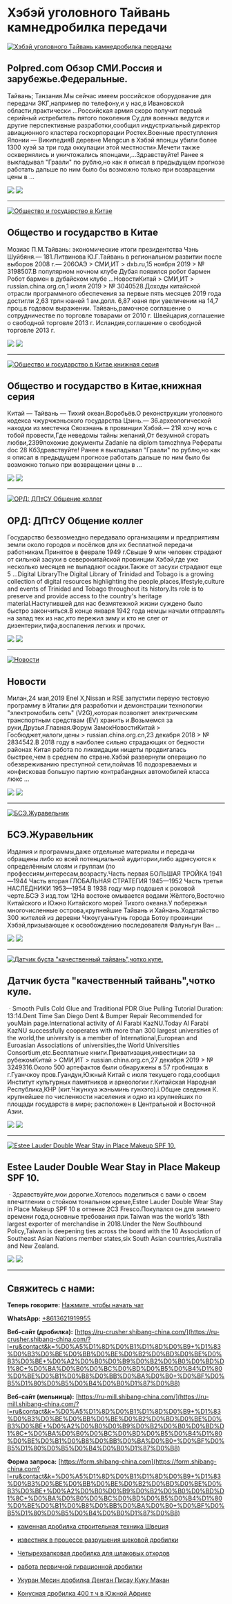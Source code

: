 # Хэбэй уголовного Тайвань камнедробилка передачи

<a href="https://swt.shibang-china.com/?l=ru&img&k=%D0%A5%D1%8D%D0%B1%D1%8D%D0%B9+%D1%83%D0%B3%D0%BE%D0%BB%D0%BE%D0%B2%D0%BD%D0%BE%D0%B3%D0%BE+%D0%A2%D0%B0%D0%B9%D0%B2%D0%B0%D0%BD%D1%8C+%D0%BA%D0%B0%D0%BC%D0%BD%D0%B5%D0%B4%D1%80%D0%BE%D0%B1%D0%B8%D0%BB%D0%BA%D0%B0+%D0%BF%D0%B5%D1%80%D0%B5%D0%B4%D0%B0%D1%87%D0%B8" target="_blank">![Хэбэй уголовного Тайвань камнедробилка передачи](http://static.shibang-china.com/all-800x300/298.jpg)</a>

## Polpred.com Обзор СМИ.Россия и зарубежье.Федеральные.
Тайвань; Танзания.Мы сейчас имеем российское оборудование для передачи ЭКГ,например по телефону,и у нас,в Ивановской области,практически …Российская армия скоро получит первый серийный истребитель пятого поколения Су,для военных ведутся и другие перспективные разработки,сообщил индустриальный директор авиационного кластера госкорпорации Ростех.Военные преступления Японии — ВикипедияВ деревне Mengcun в Хэбэй японцы убили более 1300 хуэй за три года оккупации этой местности&#187;.Мечети также осквернялись и уничтожались японцами,…Здравствуйте! Ранее я выкладывал &quot;Граали&quot; по рублю,но как я описал в предыдущем прогнозе работать дальше по ним было бы возможно только при возвращении цены в …


<a href="https://whatsapp.shibangsoft.com/WhatsApp.php" target="_blank" title="WhatsApp">![](http://static.shibang-china.com/icon/whatsapp.png)</a> <a href="https://swt.shibang-china.com/?l=ru&icon&k=%D0%A5%D1%8D%D0%B1%D1%8D%D0%B9+%D1%83%D0%B3%D0%BE%D0%BB%D0%BE%D0%B2%D0%BD%D0%BE%D0%B3%D0%BE+%D0%A2%D0%B0%D0%B9%D0%B2%D0%B0%D0%BD%D1%8C+%D0%BA%D0%B0%D0%BC%D0%BD%D0%B5%D0%B4%D1%80%D0%BE%D0%B1%D0%B8%D0%BB%D0%BA%D0%B0+%D0%BF%D0%B5%D1%80%D0%B5%D0%B4%D0%B0%D1%87%D0%B8" target="_blank">![](http://static.shibang-china.com/icon/chat-ru.png)</a>

---

<a href="https://swt.shibang-china.com/?l=ru&img&k=%D0%A5%D1%8D%D0%B1%D1%8D%D0%B9+%D1%83%D0%B3%D0%BE%D0%BB%D0%BE%D0%B2%D0%BD%D0%BE%D0%B3%D0%BE+%D0%A2%D0%B0%D0%B9%D0%B2%D0%B0%D0%BD%D1%8C+%D0%BA%D0%B0%D0%BC%D0%BD%D0%B5%D0%B4%D1%80%D0%BE%D0%B1%D0%B8%D0%BB%D0%BA%D0%B0+%D0%BF%D0%B5%D1%80%D0%B5%D0%B4%D0%B0%D1%87%D0%B8" target="_blank">![Общество и государство в Китае](http://static.shibang-china.com/all-800x300/1290.jpg)</a>

## Общество и государство в Китае
Мозиас П.М.Тайвань: экономические итоги президентства Чэнь Шуйбяня.— 181.Литвинова Ю.Г.Тайвань в региональном развитии после выборов 2008 г.— 206ОАЭ &gt; СМИ,ИТ &gt; dxb.ru,15 ноября 2019 &gt; № 3198507.В популярном ночном клубе Дубая появился робот бармен Робот бармен в дубайском клубе …НовостиКитай &gt; СМИ,ИТ &gt; russian.china.org.cn,1 июля 2019 &gt; № 3040528.Доходы китайской отрасли программного обеспечения за первые пять месяцев 2019 года достигли 2,63 трлн юаней 1 ам.долл. 6,87 юаня при увеличении на 14,7 проц.в годовом выражении. Тайвань,рамочное соглашение о сотрудничестве по торговле товарами от 2010 г. Швейцария,соглашение о свободной торговле 2013 г. Исландия,соглашение о свободной торговле 2013 г.


<a href="https://whatsapp.shibangsoft.com/WhatsApp.php" target="_blank" title="WhatsApp">![](http://static.shibang-china.com/icon/whatsapp.png)</a> <a href="https://swt.shibang-china.com/?l=ru&icon&k=%D0%A5%D1%8D%D0%B1%D1%8D%D0%B9+%D1%83%D0%B3%D0%BE%D0%BB%D0%BE%D0%B2%D0%BD%D0%BE%D0%B3%D0%BE+%D0%A2%D0%B0%D0%B9%D0%B2%D0%B0%D0%BD%D1%8C+%D0%BA%D0%B0%D0%BC%D0%BD%D0%B5%D0%B4%D1%80%D0%BE%D0%B1%D0%B8%D0%BB%D0%BA%D0%B0+%D0%BF%D0%B5%D1%80%D0%B5%D0%B4%D0%B0%D1%87%D0%B8" target="_blank">![](http://static.shibang-china.com/icon/chat-ru.png)</a>

---

<a href="https://swt.shibang-china.com/?l=ru&img&k=%D0%A5%D1%8D%D0%B1%D1%8D%D0%B9+%D1%83%D0%B3%D0%BE%D0%BB%D0%BE%D0%B2%D0%BD%D0%BE%D0%B3%D0%BE+%D0%A2%D0%B0%D0%B9%D0%B2%D0%B0%D0%BD%D1%8C+%D0%BA%D0%B0%D0%BC%D0%BD%D0%B5%D0%B4%D1%80%D0%BE%D0%B1%D0%B8%D0%BB%D0%BA%D0%B0+%D0%BF%D0%B5%D1%80%D0%B5%D0%B4%D0%B0%D1%87%D0%B8" target="_blank">![Общество и государство в Китае,книжная серия](http://static.shibang-china.com/all-800x300/1411.jpg)</a>

## Общество и государство в Китае,книжная серия
Китай — Тайвань — Тихий океан.Воробьёв.О реконструкции уголовного кодекса чжурчжэньского государства Цзинь.— 36.археологической находки из местечка Сяохэнань в провинции Хэбэй.— 21Я хочу ночь с тобой провести,Где неведомы тайны желаний,От безумной сгорать любви,2399похожие документы Zadanie na diplom tamozhnya Рефераты doc 28 КбЗдравствуйте! Ранее я выкладывал &quot;Граали&quot; по рублю,но как я описал в предыдущем прогнозе работать дальше по ним было бы возможно только при возвращении цены в …


<a href="https://whatsapp.shibangsoft.com/WhatsApp.php" target="_blank" title="WhatsApp">![](http://static.shibang-china.com/icon/whatsapp.png)</a> <a href="https://swt.shibang-china.com/?l=ru&icon&k=%D0%A5%D1%8D%D0%B1%D1%8D%D0%B9+%D1%83%D0%B3%D0%BE%D0%BB%D0%BE%D0%B2%D0%BD%D0%BE%D0%B3%D0%BE+%D0%A2%D0%B0%D0%B9%D0%B2%D0%B0%D0%BD%D1%8C+%D0%BA%D0%B0%D0%BC%D0%BD%D0%B5%D0%B4%D1%80%D0%BE%D0%B1%D0%B8%D0%BB%D0%BA%D0%B0+%D0%BF%D0%B5%D1%80%D0%B5%D0%B4%D0%B0%D1%87%D0%B8" target="_blank">![](http://static.shibang-china.com/icon/chat-ru.png)</a>

---

<a href="https://swt.shibang-china.com/?l=ru&img&k=%D0%A5%D1%8D%D0%B1%D1%8D%D0%B9+%D1%83%D0%B3%D0%BE%D0%BB%D0%BE%D0%B2%D0%BD%D0%BE%D0%B3%D0%BE+%D0%A2%D0%B0%D0%B9%D0%B2%D0%B0%D0%BD%D1%8C+%D0%BA%D0%B0%D0%BC%D0%BD%D0%B5%D0%B4%D1%80%D0%BE%D0%B1%D0%B8%D0%BB%D0%BA%D0%B0+%D0%BF%D0%B5%D1%80%D0%B5%D0%B4%D0%B0%D1%87%D0%B8" target="_blank">![ОРД: ДПтСУ Общение коллег](http://static.shibang-china.com/all-800x300/341.jpg)</a>

## ОРД: ДПтСУ Общение коллег
Государство безвозмездно передавало организациям и предприятиям земли около городов и посёлков для их бесплатной передачи работникам.Принятое в феврале 1949 г.Свыше 9 млн человек страдают от сильной засухи в северокитайской провинции Хэбэй,где уже несколько месяцев не выпадают осадки.Также от засухи страдают еще 5 …Digital LibraryThe Digital Library of Trinidad and Tobago is a growing collection of digital resources highlighting the people,places,lifestyle,culture and events of Trinidad and Tobago throughout its history.Its role is to preserve and provide access to the country's heritage material.Наступившей для нас безмятежной жизни суждено было быстро закончиться.В конце января 1942 года немцы начали отправлять на запад тех из нас,кто пережил зиму и кто не слег от дизентерии,тифа,воспаления легких и прочих.


<a href="https://whatsapp.shibangsoft.com/WhatsApp.php" target="_blank" title="WhatsApp">![](http://static.shibang-china.com/icon/whatsapp.png)</a> <a href="https://swt.shibang-china.com/?l=ru&icon&k=%D0%A5%D1%8D%D0%B1%D1%8D%D0%B9+%D1%83%D0%B3%D0%BE%D0%BB%D0%BE%D0%B2%D0%BD%D0%BE%D0%B3%D0%BE+%D0%A2%D0%B0%D0%B9%D0%B2%D0%B0%D0%BD%D1%8C+%D0%BA%D0%B0%D0%BC%D0%BD%D0%B5%D0%B4%D1%80%D0%BE%D0%B1%D0%B8%D0%BB%D0%BA%D0%B0+%D0%BF%D0%B5%D1%80%D0%B5%D0%B4%D0%B0%D1%87%D0%B8" target="_blank">![](http://static.shibang-china.com/icon/chat-ru.png)</a>

---

<a href="https://swt.shibang-china.com/?l=ru&img&k=%D0%A5%D1%8D%D0%B1%D1%8D%D0%B9+%D1%83%D0%B3%D0%BE%D0%BB%D0%BE%D0%B2%D0%BD%D0%BE%D0%B3%D0%BE+%D0%A2%D0%B0%D0%B9%D0%B2%D0%B0%D0%BD%D1%8C+%D0%BA%D0%B0%D0%BC%D0%BD%D0%B5%D0%B4%D1%80%D0%BE%D0%B1%D0%B8%D0%BB%D0%BA%D0%B0+%D0%BF%D0%B5%D1%80%D0%B5%D0%B4%D0%B0%D1%87%D0%B8" target="_blank">![Новости](http://static.shibang-china.com/all-800x300/993.jpg)</a>

## Новости
Милан,24 мая,2019 Enel X,Nissan и RSE запустили первую тестовую программу в Италии для разработки и демонстрации технологии &quot;электромобиль сеть&quot; (V2G),которая позволяет электрическим транспортным средствам (EV) хранить и.Возьмемся за руки,Друзья.Главная.Форум ЗамокНовостиКитай &gt; Госбюджет,налоги,цены &gt; russian.china.org.cn,23 декабря 2018 &gt; № 2834542.В 2018 году в наиболее сильно страдающих от бедности районах Китая работа по ликвидации нищеты продвигалась быстрее,чем в среднем по стране.Хэбэй развернули операцию по обезвреживанию преступной сети,поймав 16 подозреваемых и конфисковав большую партию контрабандных автомобилей класса люкс …


<a href="https://whatsapp.shibangsoft.com/WhatsApp.php" target="_blank" title="WhatsApp">![](http://static.shibang-china.com/icon/whatsapp.png)</a> <a href="https://swt.shibang-china.com/?l=ru&icon&k=%D0%A5%D1%8D%D0%B1%D1%8D%D0%B9+%D1%83%D0%B3%D0%BE%D0%BB%D0%BE%D0%B2%D0%BD%D0%BE%D0%B3%D0%BE+%D0%A2%D0%B0%D0%B9%D0%B2%D0%B0%D0%BD%D1%8C+%D0%BA%D0%B0%D0%BC%D0%BD%D0%B5%D0%B4%D1%80%D0%BE%D0%B1%D0%B8%D0%BB%D0%BA%D0%B0+%D0%BF%D0%B5%D1%80%D0%B5%D0%B4%D0%B0%D1%87%D0%B8" target="_blank">![](http://static.shibang-china.com/icon/chat-ru.png)</a>

---

<a href="https://swt.shibang-china.com/?l=ru&img&k=%D0%A5%D1%8D%D0%B1%D1%8D%D0%B9+%D1%83%D0%B3%D0%BE%D0%BB%D0%BE%D0%B2%D0%BD%D0%BE%D0%B3%D0%BE+%D0%A2%D0%B0%D0%B9%D0%B2%D0%B0%D0%BD%D1%8C+%D0%BA%D0%B0%D0%BC%D0%BD%D0%B5%D0%B4%D1%80%D0%BE%D0%B1%D0%B8%D0%BB%D0%BA%D0%B0+%D0%BF%D0%B5%D1%80%D0%B5%D0%B4%D0%B0%D1%87%D0%B8" target="_blank">![БСЭ.Журавельник](http://static.shibang-china.com/all-800x300/4.jpg)</a>

## БСЭ.Журавельник
Издания и программы,даже отдельные материалы и передачи обращены либо ко всей потенциальной аудитории,либо адресуются к определённым слоям и группам (по профессиям,интересам,возрасту.Часть первая БОЛЬШАЯ ТРОЙКА 1941—1944 Часть вторая ГЛОБАЛЬНАЯ СТРАТЕГИЯ 1945—1952 Часть третья НАСЛЕДНИКИ 1953—1954 В 1938 году мир подошел к роковой черте.БСЭ 3 изд.том 12На востоке омывается водами Жёлтого,Восточно Китайского и Южно Китайского морей Тихого океана.У побережья многочисленные острова,крупнейшие Тайвань и Хайнань.Ходатайство 300 жителей из деревни Чжоугуаньтунь города Ботоу провинции Хэбэй,призывающее к освобождению последователя Фалуньгун Ван …


<a href="https://whatsapp.shibangsoft.com/WhatsApp.php" target="_blank" title="WhatsApp">![](http://static.shibang-china.com/icon/whatsapp.png)</a> <a href="https://swt.shibang-china.com/?l=ru&icon&k=%D0%A5%D1%8D%D0%B1%D1%8D%D0%B9+%D1%83%D0%B3%D0%BE%D0%BB%D0%BE%D0%B2%D0%BD%D0%BE%D0%B3%D0%BE+%D0%A2%D0%B0%D0%B9%D0%B2%D0%B0%D0%BD%D1%8C+%D0%BA%D0%B0%D0%BC%D0%BD%D0%B5%D0%B4%D1%80%D0%BE%D0%B1%D0%B8%D0%BB%D0%BA%D0%B0+%D0%BF%D0%B5%D1%80%D0%B5%D0%B4%D0%B0%D1%87%D0%B8" target="_blank">![](http://static.shibang-china.com/icon/chat-ru.png)</a>

---

<a href="https://swt.shibang-china.com/?l=ru&img&k=%D0%A5%D1%8D%D0%B1%D1%8D%D0%B9+%D1%83%D0%B3%D0%BE%D0%BB%D0%BE%D0%B2%D0%BD%D0%BE%D0%B3%D0%BE+%D0%A2%D0%B0%D0%B9%D0%B2%D0%B0%D0%BD%D1%8C+%D0%BA%D0%B0%D0%BC%D0%BD%D0%B5%D0%B4%D1%80%D0%BE%D0%B1%D0%B8%D0%BB%D0%BA%D0%B0+%D0%BF%D0%B5%D1%80%D0%B5%D0%B4%D0%B0%D1%87%D0%B8" target="_blank">![Датчик буста &quot;качественный тайвань&quot;,чотко куле.](http://static.shibang-china.com/all-800x300/1304.jpg)</a>

## Датчик буста &quot;качественный тайвань&quot;,чотко куле.
&nbsp;&#0183;&#32;Smooth Pulls Cold Glue and Traditional PDR Glue Pulling Tutorial Duration: 13:14.Dent Time San Diego Dent &amp; Bumper Repair Recommended for youMain page.International activity of Al Farabi KazNU.Today Al Farabi KazNU successfully cooperates with more than 300 largest universities of the world,the university is a member of International,European and Euroasian Associations of universities,the World Universities Consortium,etc.Бесплатные книги.Приватизация,инвестиции за рубежомКитай &gt; СМИ,ИТ &gt; russian.china.org.cn,27 декабря 2019 &gt; № 3249316.Около 500 артефактов были обнаружены в 57 гробницах в г.Гуанчжоу пров.Гуандун,Южный Китай с июля текущего года,сообщил Институт культурных памятников и археологии г.Китайская Народная Республика,КНР (кит.Чжунхуа жэньминь гунхэго).i.Общие сведения К. крупнейшее по численности населения и одно из крупнейших по площади государств в мире; расположен в Центральной и Восточной Азии.


<a href="https://whatsapp.shibangsoft.com/WhatsApp.php" target="_blank" title="WhatsApp">![](http://static.shibang-china.com/icon/whatsapp.png)</a> <a href="https://swt.shibang-china.com/?l=ru&icon&k=%D0%A5%D1%8D%D0%B1%D1%8D%D0%B9+%D1%83%D0%B3%D0%BE%D0%BB%D0%BE%D0%B2%D0%BD%D0%BE%D0%B3%D0%BE+%D0%A2%D0%B0%D0%B9%D0%B2%D0%B0%D0%BD%D1%8C+%D0%BA%D0%B0%D0%BC%D0%BD%D0%B5%D0%B4%D1%80%D0%BE%D0%B1%D0%B8%D0%BB%D0%BA%D0%B0+%D0%BF%D0%B5%D1%80%D0%B5%D0%B4%D0%B0%D1%87%D0%B8" target="_blank">![](http://static.shibang-china.com/icon/chat-ru.png)</a>

---

<a href="https://swt.shibang-china.com/?l=ru&img&k=%D0%A5%D1%8D%D0%B1%D1%8D%D0%B9+%D1%83%D0%B3%D0%BE%D0%BB%D0%BE%D0%B2%D0%BD%D0%BE%D0%B3%D0%BE+%D0%A2%D0%B0%D0%B9%D0%B2%D0%B0%D0%BD%D1%8C+%D0%BA%D0%B0%D0%BC%D0%BD%D0%B5%D0%B4%D1%80%D0%BE%D0%B1%D0%B8%D0%BB%D0%BA%D0%B0+%D0%BF%D0%B5%D1%80%D0%B5%D0%B4%D0%B0%D1%87%D0%B8" target="_blank">![Estee Lauder Double Wear Stay in Place Makeup SPF 10.](http://static.shibang-china.com/all-800x300/1338.jpg)</a>

## Estee Lauder Double Wear Stay in Place Makeup SPF 10.
&nbsp;&#0183;&#32;Здравствуйте,мои дорогие.Хотелось поделиться с вами о своем впечатлении о стойком тональном креме,Estee Lauder Double Wear Stay in Place Makeup SPF 10 в оттенке 2С3 Fresco.Покупался он для зимнего времени года,основные требования при.Taiwan was the world’s 18th largest exporter of merchandise in 2018.Under the New Southbound Policy,Taiwan is deepening ties across the board with the 10 Association of Southeast Asian Nations member states,six South Asian countries,Australia and New Zealand.

<a href="https://whatsapp.shibangsoft.com/WhatsApp.php" target="_blank" title="WhatsApp">![](http://static.shibang-china.com/icon/whatsapp.png)</a> <a href="https://swt.shibang-china.com/?l=ru&icon&k=%D0%A5%D1%8D%D0%B1%D1%8D%D0%B9+%D1%83%D0%B3%D0%BE%D0%BB%D0%BE%D0%B2%D0%BD%D0%BE%D0%B3%D0%BE+%D0%A2%D0%B0%D0%B9%D0%B2%D0%B0%D0%BD%D1%8C+%D0%BA%D0%B0%D0%BC%D0%BD%D0%B5%D0%B4%D1%80%D0%BE%D0%B1%D0%B8%D0%BB%D0%BA%D0%B0+%D0%BF%D0%B5%D1%80%D0%B5%D0%B4%D0%B0%D1%87%D0%B8" target="_blank">![](http://static.shibang-china.com/icon/chat-ru.png)</a>

---
## Свяжитесь с нами:

**Теперь говорите:** [Нажмите, чтобы начать чат](https://swt.shibang-china.com?l=ru&contact&k=%D0%A5%D1%8D%D0%B1%D1%8D%D0%B9+%D1%83%D0%B3%D0%BE%D0%BB%D0%BE%D0%B2%D0%BD%D0%BE%D0%B3%D0%BE+%D0%A2%D0%B0%D0%B9%D0%B2%D0%B0%D0%BD%D1%8C+%D0%BA%D0%B0%D0%BC%D0%BD%D0%B5%D0%B4%D1%80%D0%BE%D0%B1%D0%B8%D0%BB%D0%BA%D0%B0+%D0%BF%D0%B5%D1%80%D0%B5%D0%B4%D0%B0%D1%87%D0%B8)

**WhatsApp:**  [+8613621919955](https://whatsapp.shibangsoft.com/WhatsApp.php)

**Веб-сайт (дробилка):** [https://ru-crusher.shibang-china.com/](https://ru-crusher.shibang-china.com/?l=ru&contact&k=%D0%A5%D1%8D%D0%B1%D1%8D%D0%B9+%D1%83%D0%B3%D0%BE%D0%BB%D0%BE%D0%B2%D0%BD%D0%BE%D0%B3%D0%BE+%D0%A2%D0%B0%D0%B9%D0%B2%D0%B0%D0%BD%D1%8C+%D0%BA%D0%B0%D0%BC%D0%BD%D0%B5%D0%B4%D1%80%D0%BE%D0%B1%D0%B8%D0%BB%D0%BA%D0%B0+%D0%BF%D0%B5%D1%80%D0%B5%D0%B4%D0%B0%D1%87%D0%B8)

**Веб-сайт (мельница):** [https://ru-mill.shibang-china.com/](https://ru-mill.shibang-china.com/?l=ru&contact&k=%D0%A5%D1%8D%D0%B1%D1%8D%D0%B9+%D1%83%D0%B3%D0%BE%D0%BB%D0%BE%D0%B2%D0%BD%D0%BE%D0%B3%D0%BE+%D0%A2%D0%B0%D0%B9%D0%B2%D0%B0%D0%BD%D1%8C+%D0%BA%D0%B0%D0%BC%D0%BD%D0%B5%D0%B4%D1%80%D0%BE%D0%B1%D0%B8%D0%BB%D0%BA%D0%B0+%D0%BF%D0%B5%D1%80%D0%B5%D0%B4%D0%B0%D1%87%D0%B8)

**Форма запроса:** [https://form.shibang-china.com](https://form.shibang-china.com?l=ru&contact&k=%D0%A5%D1%8D%D0%B1%D1%8D%D0%B9+%D1%83%D0%B3%D0%BE%D0%BB%D0%BE%D0%B2%D0%BD%D0%BE%D0%B3%D0%BE+%D0%A2%D0%B0%D0%B9%D0%B2%D0%B0%D0%BD%D1%8C+%D0%BA%D0%B0%D0%BC%D0%BD%D0%B5%D0%B4%D1%80%D0%BE%D0%B1%D0%B8%D0%BB%D0%BA%D0%B0+%D0%BF%D0%B5%D1%80%D0%B5%D0%B4%D0%B0%D1%87%D0%B8)

* [каменная дробилка строительная техника Швеция](../125/%D0%BA%D0%B0%D0%BC%D0%B5%D0%BD%D0%BD%D0%B0%D1%8F%20%D0%B4%D1%80%D0%BE%D0%B1%D0%B8%D0%BB%D0%BA%D0%B0%20%D1%81%D1%82%D1%80%D0%BE%D0%B8%D1%82%D0%B5%D0%BB%D1%8C%D0%BD%D0%B0%D1%8F%20%D1%82%D0%B5%D1%85%D0%BD%D0%B8%D0%BA%D0%B0%20%D0%A8%D0%B2%D0%B5%D1%86%D0%B8%D1%8F.md)

* [известняк в процессе разрушения щековой дробилки](../121/%D0%B8%D0%B7%D0%B2%D0%B5%D1%81%D1%82%D0%BD%D1%8F%D0%BA%20%D0%B2%20%D0%BF%D1%80%D0%BE%D1%86%D0%B5%D1%81%D1%81%D0%B5%20%D1%80%D0%B0%D0%B7%D1%80%D1%83%D1%88%D0%B5%D0%BD%D0%B8%D1%8F%20%D1%89%D0%B5%D0%BA%D0%BE%D0%B2%D0%BE%D0%B9%20%D0%B4%D1%80%D0%BE%D0%B1%D0%B8%D0%BB%D0%BA%D0%B8.md)

* [Четырехвалковая дробилка для шлаковых отходов](../123/%D0%A7%D0%B5%D1%82%D1%8B%D1%80%D0%B5%D1%85%D0%B2%D0%B0%D0%BB%D0%BA%D0%BE%D0%B2%D0%B0%D1%8F%20%D0%B4%D1%80%D0%BE%D0%B1%D0%B8%D0%BB%D0%BA%D0%B0%20%D0%B4%D0%BB%D1%8F%20%D1%88%D0%BB%D0%B0%D0%BA%D0%BE%D0%B2%D1%8B%D1%85%20%D0%BE%D1%82%D1%85%D0%BE%D0%B4%D0%BE%D0%B2.md)

* [работа первичной гирационной дробилки](../125/%D1%80%D0%B0%D0%B1%D0%BE%D1%82%D0%B0%20%D0%BF%D0%B5%D1%80%D0%B2%D0%B8%D1%87%D0%BD%D0%BE%D0%B9%20%D0%B3%D0%B8%D1%80%D0%B0%D1%86%D0%B8%D0%BE%D0%BD%D0%BD%D0%BE%D0%B9%20%D0%B4%D1%80%D0%BE%D0%B1%D0%B8%D0%BB%D0%BA%D0%B8.md)

* [Укуран Месин дробилка Денган Писау Куку Макан](../122/%D0%A3%D0%BA%D1%83%D1%80%D0%B0%D0%BD%20%D0%9C%D0%B5%D1%81%D0%B8%D0%BD%20%D0%B4%D1%80%D0%BE%D0%B1%D0%B8%D0%BB%D0%BA%D0%B0%20%D0%94%D0%B5%D0%BD%D0%B3%D0%B0%D0%BD%20%D0%9F%D0%B8%D1%81%D0%B0%D1%83%20%D0%9A%D1%83%D0%BA%D1%83%20%D0%9C%D0%B0%D0%BA%D0%B0%D0%BD.md)

* [Конусная дробилка 400 т  ч в Южной Африке](../123/%D0%9A%D0%BE%D0%BD%D1%83%D1%81%D0%BD%D0%B0%D1%8F%20%D0%B4%D1%80%D0%BE%D0%B1%D0%B8%D0%BB%D0%BA%D0%B0%20400%20%D1%82%20%20%D1%87%20%D0%B2%20%D0%AE%D0%B6%D0%BD%D0%BE%D0%B9%20%D0%90%D1%84%D1%80%D0%B8%D0%BA%D0%B5.md)